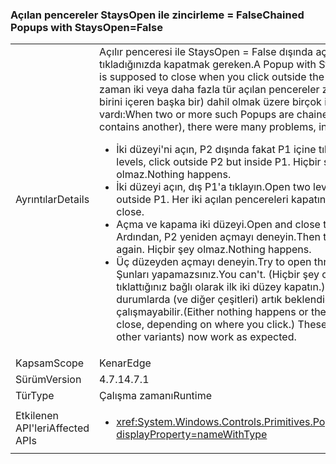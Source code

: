 ### <a name="chained-popups-with-staysopenfalse"></a><span data-ttu-id="a4762-101">Açılan pencereler StaysOpen ile zincirleme = False</span><span class="sxs-lookup"><span data-stu-id="a4762-101">Chained Popups with StaysOpen=False</span></span>

|   |   |
|---|---|
|<span data-ttu-id="a4762-102">Ayrıntılar</span><span class="sxs-lookup"><span data-stu-id="a4762-102">Details</span></span>|<span data-ttu-id="a4762-103">Açılır penceresi ile StaysOpen = False dışında açılan tıkladığınızda kapatmak gereken.</span><span class="sxs-lookup"><span data-stu-id="a4762-103">A Popup with StaysOpen=False is supposed to close when you click outside the Popup.</span></span> <span data-ttu-id="a4762-104">Ne zaman iki veya daha fazla tür açılan pencereler zincirleme (yani birini içeren başka bir) dahil olmak üzere birçok ilgili sorunlar vardı:</span><span class="sxs-lookup"><span data-stu-id="a4762-104">When two or more such Popups are chained (i.e. one contains another), there were many problems, including:</span></span><ul><li><span data-ttu-id="a4762-105">İki düzeyi'ni açın, P2 dışında fakat P1 içine tıklayın.</span><span class="sxs-lookup"><span data-stu-id="a4762-105">Open two levels, click outside P2 but inside P1.</span></span>  <span data-ttu-id="a4762-106">Hiçbir şey olmaz.</span><span class="sxs-lookup"><span data-stu-id="a4762-106">Nothing happens.</span></span></li><li><span data-ttu-id="a4762-107">İki düzeyi açın, dış P1'a tıklayın.</span><span class="sxs-lookup"><span data-stu-id="a4762-107">Open two levels, click outside P1.</span></span>  <span data-ttu-id="a4762-108">Her iki açılan pencereleri kapatın.</span><span class="sxs-lookup"><span data-stu-id="a4762-108">Both popups close.</span></span></li><li><span data-ttu-id="a4762-109">Açma ve kapama iki düzeyi.</span><span class="sxs-lookup"><span data-stu-id="a4762-109">Open and close two levels.</span></span>  <span data-ttu-id="a4762-110">Ardından, P2 yeniden açmayı deneyin.</span><span class="sxs-lookup"><span data-stu-id="a4762-110">Then try to open P2 again.</span></span>  <span data-ttu-id="a4762-111">Hiçbir şey olmaz.</span><span class="sxs-lookup"><span data-stu-id="a4762-111">Nothing happens.</span></span></li><li><span data-ttu-id="a4762-112">Üç düzeyden açmayı deneyin.</span><span class="sxs-lookup"><span data-stu-id="a4762-112">Try to open three levels.</span></span>  <span data-ttu-id="a4762-113">Şunları yapamazsınız.</span><span class="sxs-lookup"><span data-stu-id="a4762-113">You can't.</span></span>  <span data-ttu-id="a4762-114">(Hiçbir şey olmaz veya tıklattığınız bağlı olarak ilk iki düzey kapatın.) Bu gibi durumlarda (ve diğer çeşitleri) artık beklendiği gibi çalışmayabilir.</span><span class="sxs-lookup"><span data-stu-id="a4762-114">(Either nothing happens or the first two levels close, depending on where you click.) These cases (and other variants) now work as expected.</span></span></li></ul>|
|<span data-ttu-id="a4762-115">Kapsam</span><span class="sxs-lookup"><span data-stu-id="a4762-115">Scope</span></span>|<span data-ttu-id="a4762-116">Kenar</span><span class="sxs-lookup"><span data-stu-id="a4762-116">Edge</span></span>|
|<span data-ttu-id="a4762-117">Sürüm</span><span class="sxs-lookup"><span data-stu-id="a4762-117">Version</span></span>|<span data-ttu-id="a4762-118">4.7.1</span><span class="sxs-lookup"><span data-stu-id="a4762-118">4.7.1</span></span>|
|<span data-ttu-id="a4762-119">Tür</span><span class="sxs-lookup"><span data-stu-id="a4762-119">Type</span></span>|<span data-ttu-id="a4762-120">Çalışma zamanı</span><span class="sxs-lookup"><span data-stu-id="a4762-120">Runtime</span></span>|
|<span data-ttu-id="a4762-121">Etkilenen API'leri</span><span class="sxs-lookup"><span data-stu-id="a4762-121">Affected APIs</span></span>|<ul><li><xref:System.Windows.Controls.Primitives.Popup.StaysOpen?displayProperty=nameWithType></li></ul>|

